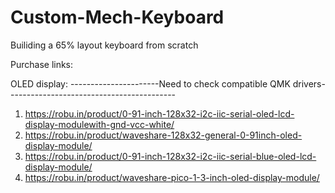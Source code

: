 # Custom-Mech-Keyboard
Builiding a 65% layout keyboard from scratch


Purchase links:

OLED display: 
----------------------Need to check compatible QMK drivers------------------------------------------
1. https://robu.in/product/0-91-inch-128x32-i2c-iic-serial-oled-lcd-display-modulewith-gnd-vcc-white/
2. https://robu.in/product/waveshare-128x32-general-0-91inch-oled-display-module/
3. https://robu.in/product/0-91-inch-128x32-i2c-iic-serial-blue-oled-lcd-display-module/
4. https://robu.in/product/waveshare-pico-1-3-inch-oled-display-module/
